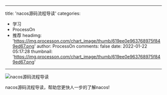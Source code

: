 
---
title: 'nacos源码流程导读'
categories: 
 - 学习
 - ProcessOn
 - 推荐
headimg: 'https://img.processon.com/chart_image/thumb/619ee0e963768975f849ed67.png'
author: ProcessOn
comments: false
date: 2022-01-22 05:17:28
thumbnail: 'https://img.processon.com/chart_image/thumb/619ee0e963768975f849ed67.png'
---

<div>   
<img class="thumb" alt="nacos源码流程导读" src="https://img.processon.com/chart_image/thumb/619ee0e963768975f849ed67.png" referrerpolicy="no-referrer">
<p>nacos源码流程导读，帮助您更快人一步的了解nacos!</p>  
</div>
            